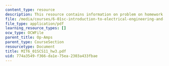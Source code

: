 ```yaml
---
content_type: resource
description: This resource contains information on problem on homework 3, head light.
file: /media/courses/6-01sc-introduction-to-electrical-engineering-and-computer-science-i-spring-2011/774a3549f366da1e75ea2303a433fbae_MIT6_01SCS11_hw3.pdf
file_type: application/pdf
learning_resource_types: []
ocw_type: OCWFile
parent_title: Op-Amps
parent_type: CourseSection
resourcetype: Document
title: MIT6_01SCS11_hw3.pdf
uid: 774a3549-f366-da1e-75ea-2303a433fbae
---
```


